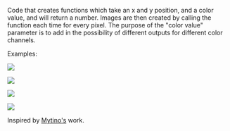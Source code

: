 Code that creates functions which take an x and y position, and a color value, and will return a number. Images are then created by calling the function each time for every pixel. The purpose of the "color value" parameter is to add in the possibility of different outputs for different color channels.

Examples:

![](https://i.imgur.com/VMglKHU.png)

![](https://i.imgur.com/l8OYTux.png)

![](https://i.imgur.com/ZvapKnh.png)

![](https://i.imgur.com/DERByjN.png)

Inspired by [Mytino's](https://www.reddit.com/r/proceduralgeneration/comments/f02smu/visualization_of_random_generated_functions_zoom/) work.
